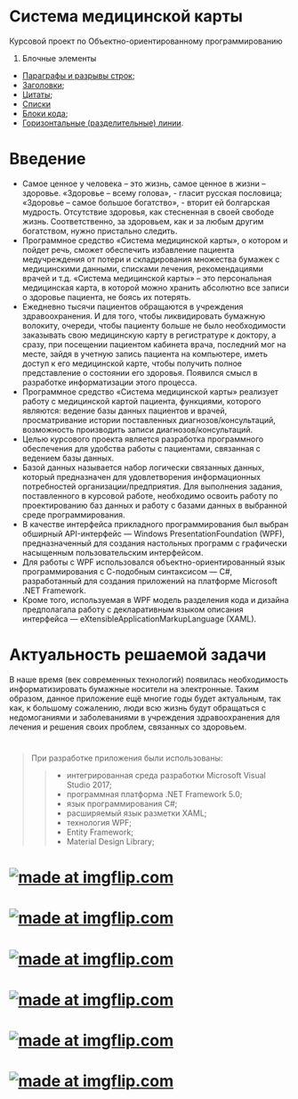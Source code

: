 # Система медицинской карты
Курсовой проект по Объектно-ориентированному программированию

1. Блочные элементы
 + [Параграфы и разрывы строк](#Parag);
 + [Заголовки](#Headers);
 + [Цитаты](#Blockquotes);
 + [Списки](#Lists)
 + [Блоки кода](#CodeBlocks);
 + [Горизонтальные (разделительные) линии](#Lines).
 
# <a name="Parag"></a> Введение
 - 	Самое ценное у человека – это жизнь, самое ценное в жизни – здоровье. «Здоровье – всему голова», - гласит русская пословица; «Здоровье – самое большое богатство», - вторит ей болгарская мудрость. Отсутствие здоровья, как стесненная в своей свободе жизнь. Соответственно, за здоровьем, как и за любым другим богатством, нужно пристально следить.
 - 	 Программное средство «Система медицинской карты», о котором и пойдет речь, сможет обеспечить избавление пациента медучреждения от потери и складирования множества бумажек с медицинскими данными, списками лечения, рекомендациями врачей и т.д.
«Система медицинской карты» – это персональная медицинская карта, в которой можно хранить абсолютно все записи о здоровье пациента, не боясь их потерять.
 - 	Ежедневно тысячи пациентов обращаются в учреждения здравоохранения. И для того, чтобы ликвидировать бумажную волокиту, очереди,  чтобы пациенту больше не было необходимости заказывать свою  медицинскую карту в регистратуре к доктору, а  сразу, при посещении пациентом кабинета врача, последний мог на месте, зайдя в учетную запись пациента на компьютере,  иметь доступ к его медицинской карте, чтобы получить полное представление о состоянии его здоровья. Появился смысл в разработке информатизации этого процесса.
 - 	Программное средство «Система медицинской карты» реализует работу с медицинской картой пациента, функциями, которого являются: ведение базы данных пациентов и врачей, просматривание истории поставленных диагнозов/консультаций, возможность производить записи диагнозов/консультаций. 
 - 	Целью курсового проекта является разработка программного обеспечения для удобства работы с пациентами, связанная с ведением базы данных.
 - 	Базой данных называется набор логически связанных данных, который предназначен для удовлетворения информационных потребностей организации/предприятия. Для выполнения задания, поставленного в курсовой работе, необходимо освоить работу по проектированию баз данных и работу с базами данных в выбранной среде программирования.
 - 	В качестве интерфейса прикладного программирования был выбран обширный API-интерфейс — Windows PresentationFoundation (WPF), предназначенный для создания настольных программ с графически насыщенным пользовательским интерфейсом. 
 - 	Для работы с WPF использовался объектно-ориентированный язык программирования с С-подобным синтаксисом — С#, разработанный для создания приложений на платформе Microsoft .NET Framework. 
 - 	Кроме того, используемая в WPF модель разделения кода и дизайна предполагала работу с декларативным языком описания интерфейса — eXtensibleApplicationMarkupLanguage (XAML). 

#

# Актуальность решаемой задачи
В наше время (век современных технологий) появилась необходимость информатизировать бумажные носители на электронные.
	Таким образом, данное приложение ещё многие годы будет актуальным, так как, к большому сожалению, люди всю жизнь будут обращаться с недомоганиями и заболеваниями в учреждения здравоохранения для лечения и решения своих проблем, связанных со здоровьем.

#
> При разработке приложения были использованы:
>>  - 	 интегрированная среда разработки Microsoft Visual Studio 2017;
>>  - 	 программная платформа .NET Framework 5.0;
>>  - 	 язык программирования C#;
>>  - 	 расширяемый язык разметки XAML;
>>  - 	 технология WPF;
>>  - 	 Entity Framework;
>>  - 	 Material Design Library;
#
# <a href="https://imgflip.com/gif/2axs1u"><img src="https://i.imgflip.com/2axs1u.gif" title="made at imgflip.com"/></a>
# <a href="https://imgflip.com/gif/2axsg6"><img src="https://i.imgflip.com/2axsg6.gif" title="made at imgflip.com"/></a>
# <a href="https://imgflip.com/gif/2axsmh"><img src="https://i.imgflip.com/2axsmh.gif" title="made at imgflip.com"/></a>
# <a href="https://imgflip.com/gif/2axsru"><img src="https://i.imgflip.com/2axsru.gif" title="made at imgflip.com"/></a>
# <a href="https://imgflip.com/gif/2axsuq"><img src="https://i.imgflip.com/2axsuq.gif" title="made at imgflip.com"/></a>
# <a href="https://imgflip.com/gif/2axsxk"><img src="https://i.imgflip.com/2axsxk.gif" title="made at imgflip.com"/></a>

